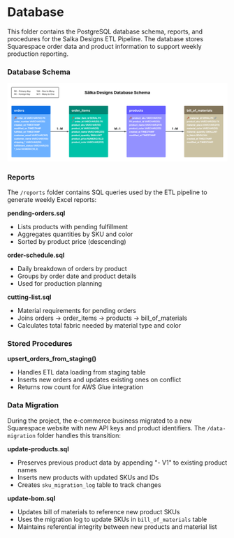 # Database

This folder contains the PostgreSQL database schema, reports, and procedures for the Salka Designs
ETL Pipeline. The database stores Squarespace order data and product information to support weekly
production reporting.

### Database Schema

![Database Schema](/docs/salka-db-schema.png)

### Reports

The `/reports` folder contains SQL queries used by the ETL pipeline to generate weekly Excel
reports:

**pending-orders.sql**

- Lists products with pending fulfillment
- Aggregates quantities by SKU and color
- Sorted by product price (descending)

**order-schedule.sql**

- Daily breakdown of orders by product
- Groups by order date and product details
- Used for production planning

**cutting-list.sql**

- Material requirements for pending orders
- Joins orders → order_items → products → bill_of_materials
- Calculates total fabric needed by material type and color

### Stored Procedures

**upsert_orders_from_staging()**

- Handles ETL data loading from staging table
- Inserts new orders and updates existing ones on conflict
- Returns row count for AWS Glue integration

### Data Migration

During the project, the e-commerce business migrated to a new Squarespace website with new API keys
and product identifiers. The `/data-migration` folder handles this transition:

**update-products.sql**

- Preserves previous product data by appending "- V1" to existing product names
- Inserts new products with updated SKUs and IDs
- Creates `sku_migration_log` table to track changes

**update-bom.sql**

- Updates bill of materials to reference new product SKUs
- Uses the migration log to update SKUs in `bill_of_materials` table
- Maintains referential integrity between new products and material list
